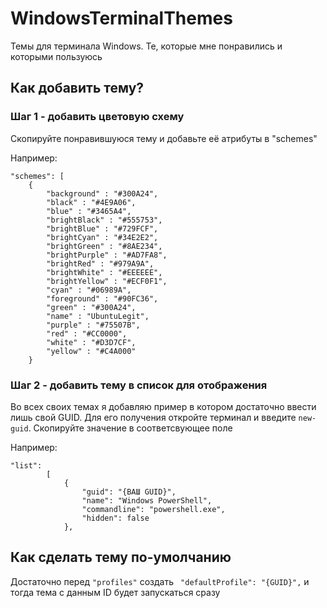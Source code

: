 # WindowsTerminalThemes
Темы для терминала Windows. Те, которые мне понравились и которыми пользуюсь


## Как добавить тему?
### Шаг 1 - добавить цветовую схему
Скопируйте понравившуюся тему и добавьте её атрибуты в "schemes"

Например:
```
"schemes": [
    {
        "background" : "#300A24",
        "black" : "#4E9A06",
        "blue" : "#3465A4",
        "brightBlack" : "#555753",
        "brightBlue" : "#729FCF",
        "brightCyan" : "#34E2E2",
        "brightGreen" : "#8AE234",
        "brightPurple" : "#AD7FA8",
        "brightRed" : "#979A9A",
        "brightWhite" : "#EEEEEE",
        "brightYellow" : "#ECF0F1",
        "cyan" : "#06989A",
        "foreground" : "#90FC36",
        "green" : "#300A24",
        "name" : "UbuntuLegit",
        "purple" : "#75507B",
        "red" : "#CC0000",
        "white" : "#D3D7CF",
        "yellow" : "#C4A000"
    }
```

### Шаг 2 - добавить тему в список для отображения
Во всех своих темах я добавляю пример в котором достаточно ввести лишь свой GUID. Для его получения откройте терминал и введите ```new-guid```. Скопируйте значение в соответсвующее поле

Например:

```
"list":
        [
            {
                "guid": "{ВАШ GUID}",
                "name": "Windows PowerShell",
                "commandline": "powershell.exe",
                "hidden": false
            },
```            

## Как сделать тему по-умолчанию
Достаточно перед ```"profiles"``` создать ``` "defaultProfile": "{GUID}",``` и тогда тема с данным ID будет запускаться сразу
